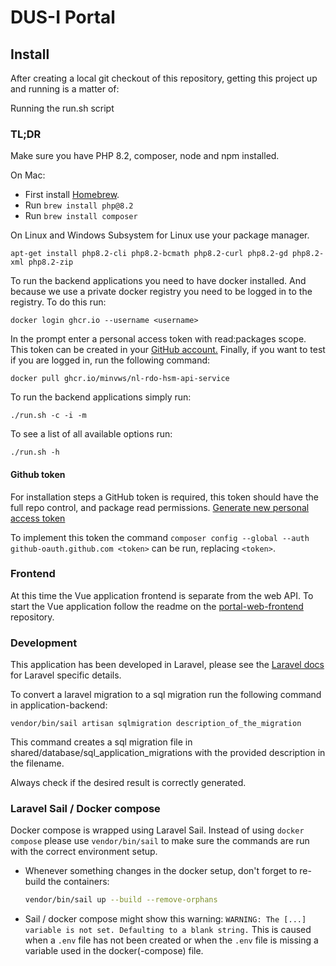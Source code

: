# DUS-I Portal

## Install

After creating a local git checkout of this repository, getting this project up
and running is a matter of:

Running the run.sh script

### TL;DR

Make sure you have PHP 8.2, composer, node and npm installed.

On Mac:

- First install [Homebrew](https://brew.sh).
- Run `brew install php@8.2`
- Run `brew install composer`

On Linux and Windows Subsystem for Linux use your package manager.

```shell
apt-get install php8.2-cli php8.2-bcmath php8.2-curl php8.2-gd php8.2-xml php8.2-zip
```

To run the backend applications you need to have docker installed. And
because we use a private docker registry you need to be logged in to the
registry. To do this run:

```docker login ghcr.io --username <username>```

In the prompt enter a personal access token with read:packages scope.
This token can be created in your
[GitHub account.](https://github.com/settings/tokens/new?scopes=read:packages&description=GitHub%20Container%20Registry%20Token)
Finally, if you want to test if you are logged in, run the following command:

```docker pull ghcr.io/minvws/nl-rdo-hsm-api-service```

To run the backend applications simply run:

```shell
./run.sh -c -i -m
```

To see a list of all available options run:

```shell
./run.sh -h
```

#### Github token

For installation steps a GitHub token is required, this token should have the
full repo control, and package read permissions.
[Generate new personal access token](https://github.com/settings/tokens/new?scopes=repo,read:packages&description=Composer+Token)

To implement this token the command
`composer config --global --auth github-oauth.github.com <token>`
can be run, replacing `<token>`.

### Frontend

At this time the Vue application frontend is separate from the web API. To
start the Vue application follow the readme on the
[portal-web-frontend](https://github.com/minvws/nl-rdo-dusi-portal-web-frontend)
repository.

### Development

This application has been developed in Laravel, please see the
[Laravel docs][laravel-docs]
for Laravel specific details.

To convert a laravel migration to a sql migration run the following command
in application-backend:

```shell
vendor/bin/sail artisan sqlmigration description_of_the_migration
```

This command creates a sql migration file in shared/database/sql_application_migrations
with the provided description in the filename.

Always check if the desired result is correctly generated.

### Laravel Sail / Docker compose

Docker compose is wrapped using Laravel Sail. Instead of using `docker compose`
please use `vendor/bin/sail` to make
sure the commands are run with the correct environment setup.

- Whenever something changes in the docker setup, don't forget to re-build the
  containers:

  ```sh
  vendor/bin/sail up --build --remove-orphans
  ```

- Sail / docker compose might show this warning:
  ```WARNING: The [...] variable is not set. Defaulting to a blank string.```
  This is caused when a `.env` file has not been created or when the `.env` file
  is missing a variable used in the docker(-compose) file.

[laravel-docs]: https://laravel.com/docs/10.x
